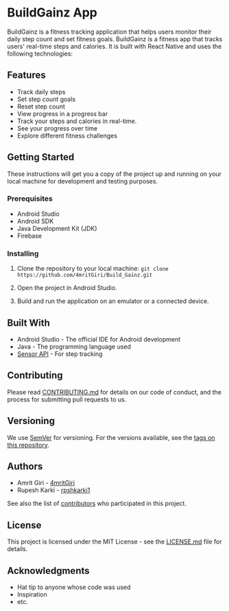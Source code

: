 # BuildGainz App

BuildGainz is a fitness tracking application that helps users monitor their daily step count and set fitness goals.
BuildGainz is a fitness app that tracks users' real-time steps and calories. It is built with React Native and uses the following technologies:

## Features

- Track daily steps
- Set step count goals
- Reset step count
- View progress in a progress bar
- Track your steps and calories in real-time.
- See your progress over time
- Explore different fitness challenges

## Getting Started

These instructions will get you a copy of the project up and running on your local machine for development and testing purposes.

### Prerequisites

- Android Studio
- Android SDK
- Java Development Kit (JDK)
- Firebase

### Installing

1. Clone the repository to your local machine:
`git clone https://github.com/4mritGiri/Build_Gainz.git`

2. Open the project in Android Studio.

3. Build and run the application on an emulator or a connected device.

## Built With

- Android Studio - The official IDE for Android development
- Java - The programming language used
- [Sensor API](https://developer.android.com/guide/topics/sensors/sensors_overview) - For step tracking

## Contributing

Please read [CONTRIBUTING.md](CONTRIBUTING.md) for details on our code of conduct, and the process for submitting pull requests to us.

## Versioning

We use [SemVer](http://semver.org/) for versioning. For the versions available, see the [tags on this repository](https://github.com/4mritGiri/Build_Gainz/tags).

## Authors

- Amrit Giri - [4mritGiri](https://github.com/4mritGiri)
- Rupesh Karki - [rpshkarki1](https://github.com/rpshkarki1)

See also the list of [contributors](https://github.com/4mritGiri/Build_Gainz/contributors) who participated in this project.

## License

This project is licensed under the MIT License - see the [LICENSE.md](LICENSE.md) file for details.

## Acknowledgments

- Hat tip to anyone whose code was used
- Inspiration
- etc.
